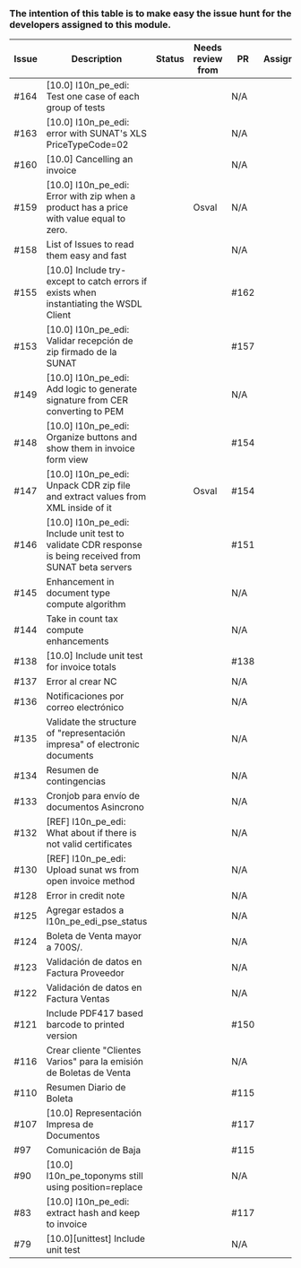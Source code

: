 ### The intention of this table is to make easy the issue hunt for the developers assigned to this module.

| Issue | Description                                                                                               | Status         | Needs review from    | PR   | Assigneees|
| ---   | ---                                                                                                       | ---            | ---                  | ---  |    ---    |
| #164  | [10.0] l10n_pe_edi: Test one case of each group of tests                                                  |                |                      | N/A  |           |
| #163  | [10.0] l10n_pe_edi: error with SUNAT's XLS PriceTypeCode=02                                               |                |                      | N/A  |           |
| #160  | [10.0] Cancelling an invoice                                                                              |                |                      | N/A  |           |
| #159  | [10.0] l10n_pe_edi: Error with zip when a product has a price with value equal to zero.                   |                |  Osval               | N/A  |           |
| #158  | List of Issues to read them easy and fast                                                                 |                |                      | N/A  |           |
| #155  | [10.0] Include try-except to catch errors if exists when instantiating the WSDL Client                    |                |                      | #162 |           |
| #153  | [10.0] l10n_pe_edi: Validar recepción de zip firmado de la SUNAT                                          |                |                      | #157 |           |
| #149  | [10.0] l10n_pe_edi: Add logic to generate signature from CER converting to PEM                            |                |                      | N/A  |           |
| #148  | [10.0] l10n_pe_edi: Organize buttons and show them in invoice form view                                   |                |                      | #154 |           |
| #147  | [10.0] l10n_pe_edi: Unpack CDR zip file and extract values from XML inside of it                          |                |  Osval               | #154 |           |
| #146  | [10.0] l10n_pe_edi: Include unit test to validate CDR response is being received from SUNAT beta servers  |                |                      | #151 |           |
| #145  | Enhancement in document type compute algorithm                                                            |                |                      | N/A  |           |
| #144  | Take in count tax compute enhancements                                                                    |                |                      | N/A  |           |
| #138  | [10.0] Include unit test for invoice totals                                                               |                |                      | #138 |           |
| #137  | Error al crear NC                                                                                         |                |                      | N/A  |           |
| #136  | Notificaciones por correo electrónico                                                                     |                |                      | N/A  |           |
| #135  | Validate the structure of "representación impresa" of electronic documents                                |                |                      | N/A  |           |
| #134  | Resumen de contingencias                                                                                  |                |                      | N/A  |           |
| #133  | Cronjob para envío de documentos Asincrono                                                                |                |                      | N/A  |           |
| #132  | [REF] l10n_pe_edi: What about if there is not valid certificates                                          |                |                      | N/A  |           |
| #130  | [REF] l10n_pe_edi: Upload sunat ws from open invoice method                                               |                |                      | N/A  |           |
| #128  | Error in credit note                                                                                      |                |                      | N/A  |           |
| #125  | Agregar estados a l10n_pe_edi_pse_status                                                                  |                |                      | N/A  |           |
| #124  | Boleta de Venta mayor a 700S/.                                                                            |                |                      | N/A  |           |
| #123  | Validación de datos en Factura Proveedor                                                                  |                |                      | N/A  |           |
| #122  | Validación de datos en Factura Ventas                                                                     |                |                      | N/A  |           |
| #121  | Include PDF417 based barcode to printed version                                                           |                |                      | #150 |           |
| #116  | Crear cliente "Clientes Varios" para la emisión de Boletas de Venta                                       |                |                      | N/A  |           |
| #110  | Resumen Diario de Boleta                                                                                  |                |                      | #115 |           |
| #107  | [10.0] Representación Impresa de Documentos                                                               |                |                      | #117 |           |
| #97   | Comunicación de Baja                                                                                      |                |                      | #115 |           |
| #90   | [10.0] l10n_pe_toponyms still using position=replace                                                      |                |                      | N/A  |           |
| #83   | [10.0] l10n_pe_edi: extract hash and keep to invoice                                                      |                |                      | #117 |           |
| #79   | [10.0][unittest] Include unit test                                                                        |                |                      | N/A  |           |
